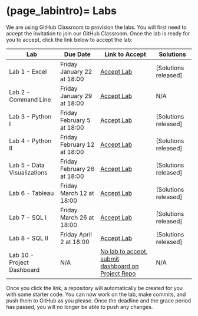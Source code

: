 (page_labintro)=
Labs
=======================

We are using GitHub Classroom to provision the labs. 
You will first need to accept the invitation to join our GitHub Classroom.
Once the lab is ready for you to accept, click the link below to accept the lab:

| Lab                         | Due Date                     | Link to Accept                                        | Solutions                                                               |
|-----------------------------|------------------------------|-------------------------------------------------------|-------------------------------------------------------------------------|
| Lab 1 - Excel               | Friday January 22 at 18:00 | [Accept Lab](https://classroom.github.com/a/jvxl7w8w) | [Solutions released]            |
| Lab 2 - Command Line        | Friday January 29 at 18:00    | [Accept Lab](https://classroom.github.com/a/iswUpLNP) | N/A                                                                     |
| Lab 3 - Python I            | Friday February 5 at 18:00   | [Accept Lab](https://classroom.github.com/a/6V9fm8Hj) | [Solutions released] |
| Lab 4 - Python II           | Friday February 12 at 18:00   | [Accept Lab](https://classroom.github.com/a/TAb2B8d7) | [Solutions released] |
| Lab 5 - Data Visualizations | Friday February 26 at 18:00  | [Accept Lab](https://classroom.github.com/a/kBZ7_9T-) | [Solutions released] |
| Lab 6 - Tableau             | Friday March 12 at 18:00  | [Accept Lab](https://classroom.github.com/a/IN1wVevb) | [Solutions released]                                                                    |
| Lab 7 - SQL I               | Friday March 26 at 18:00  | [Accept Lab](https://classroom.github.com/a/oTAk03Du) | [Solutions released]                                                                    |
| Lab 8 - SQL II              | Friday April 2 at 18:00   | [Accept Lab](https://classroom.github.com/a/82qj64Bn) | [Solutions released]                                                                   |
| Lab 10 - Project Dashboard  | N/A                          | [No lab to accept, submit dashboard on Project Repo](week12/lab10.md)    | N/A                                                                    |

Once you click the link, a repository will automatically be created for you with some starter code.
You can now work on the lab, make commits, and push them to GitHub as you please. 
Once the deadline and the grace period has passed, you will no longer be able to push any changes.

